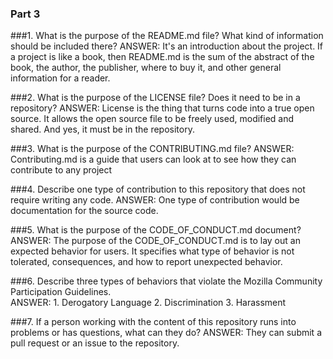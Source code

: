 ### Part 3

###1. What is the purpose of the README.md file? What kind of information should be included there?
ANSWER: It's an introduction about the project. If a project is like a book, then README.md is the sum of the abstract of the book, the author, the publisher, where to buy it, and other general information for a reader. 

###2. What is the purpose of the LICENSE file? Does it need to be in a repository?
ANSWER: License is the thing that turns code into a true open source. It allows the open source file to be freely used, modified and shared. And yes, it must be in the repository.

###3. What is the purpose of the CONTRIBUTING.md file?
ANSWER: Contributing.md is a guide that users can look at to see how they can contribute to any project

###4. Describe one type of contribution to this repository that does not require writing any code.
ANSWER: One type of contribution would be documentation for the source code.

###5. What is the purpose of the CODE_OF_CONDUCT.md document?
ANSWER: The purpose of the CODE_OF_CONDUCT.md is to lay out an expected behavior for users.  It specifies what type of behavior is not tolerated, consequences, and how to report unexpected behavior.

###6. Describe three types of behaviors that violate the Mozilla Community Participation Guidelines.  
ANSWER: 1. Derogatory Language 2. Discrimination 3. Harassment

###7. If a person working with the content of this repository runs into problems or has questions, what can they do?
ANSWER: They can submit a pull request or an issue to the repository.

